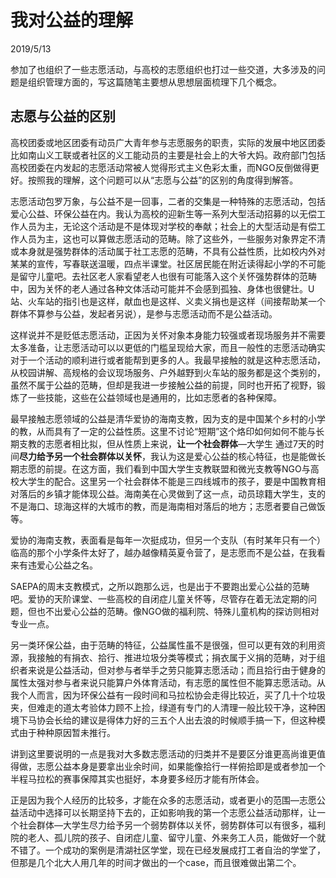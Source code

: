 # 我对公益的理解
2019/5/13

参加了也组织了一些志愿活动，与高校的志愿组织也打过一些交道，大多涉及的问题是组织管理方面的，写这篇随笔主要想从思想层面梳理下几个概念。

## 志愿与公益的区别

高校团委或地区团委有动员广大青年参与志愿服务的职责，实际的发展中地区团委比如南山义工联或者社区的义工能动员的主要是社会上的大爷大妈。政府部门包括高校团委在内发起的志愿活动常被人觉得形式主义色彩太重，而NGO反倒做得更好。按照我的理解，这个问题可以从“志愿与公益”的区别的角度得到解答。

志愿活动包罗万象，与公益不是一回事，二者的交集是一种特殊的志愿活动，包括爱心公益、环保公益在内。我认为高校的迎新生等一系列大型活动招募的以无偿工作人员为主，无论这个活动是不是体现对学校的奉献；社会上的大型活动是有偿工作人员为主，这也可以算做志愿活动的范畴。除了这些外，一些服务对象界定不清或本身就是强势群体的活动属于社工志愿的范畴，不具有公益性质，比如校内外对某某的宣传，写春联送温暖，四点半课堂。社区居民能在附近读得起小学的不可能是留守儿童吧。去社区老人家看望老人也很有可能落入这个关怀强势群体的范畴中，因为关怀的老人通过各种文体活动可能并不会感到孤独、身体也很健壮。U站、火车站的指引也是这样，献血也是这样、义卖义捐也是这样（间接帮助某一个群体不算参与公益，发起者另说），是参与志愿活动而不是公益活动。

这样说并不是贬低志愿活动，正因为关怀对象本身能力较强或者现场服务并不需要太多准备，让志愿活动可以以更低的门槛呈现给大家，而且一般性的志愿活动确实对于一个活动的顺利进行或者能帮到更多的人。我最早接触的就是这种志愿活动，从校园讲解、高规格的会议现场服务、户外越野到火车站的服务都是这个类别的，虽然不属于公益的范畴，但却是我进一步接触公益的前提，同时也开拓了视野，锻炼了一些技能，这些在公益领域也是通用的，比如志愿者的各种保障。

最早接触志愿领域的公益是清华爱协的海南支教，因为支的是中国某个乡村的小学的教，从而具有了一定的公益性质。这里不讨论“短期”这个烙印如何如何不能与长期支教的志愿者相比拟，但从性质上来说，**让一个社会群体**—大学生 通过7天的时间**尽力给予另一个社会群体以关怀**，我认为这是爱心公益的核心特征，也是能做长期志愿的前提。在这方面，我们看到中国大学生支教联盟和微光支教等NGO与高校大学生的配合。这里另一个社会群体不能是三四线城市的孩子，要是中国教育相对落后的乡镇才能体现公益。海南美在心灵做到了这一点，动员琼籍大学生，支的不是海口、琼海这样的大城市的教，而是海南相对落后的地方；志愿者要自己做饭等。

爱协的海南支教，表面看是每年一次挺成功，但另一个支队（有时某年只有一个）临高的那个小学条件太好了，越办越像精英夏令营了，是志愿而不是公益，在我看来有违爱心公益之名。

SAEPA的周末支教模式，之所以跑那么远，也是出于不要跑出爱心公益的范畴吧。爱协的天阶课堂、一些高校的自闭症儿童关怀等，尽管存在着无法定期的问题，但也不出爱心公益的范畴。像NGO做的福利院、特殊儿童机构的探访则相对专业一点。

另一类环保公益，由于范畴的特征，公益属性虽不是很强，但可以更有效的利用资源，我接触的有捐衣、拾行、推进垃圾分类等模式；捐衣属于义捐的范畴，对于组织者来说是公益活动，但对参与者举手之劳只能算志愿活动；而且拾行由于健身的属性太强对参与者来说只能算户外体育活动，有志愿的属性但不能算志愿活动。从我个人而言，因为环保公益有一段时间和马拉松协会走得比较近，买了几十个垃圾夹，但难走的道太考验体力顾不上捡，绿道有专门的人清理一般比较干净，这种困境下马协会长给的建议是得体力好的三五个人出去浪的时候顺手搞一下，但这种模式由于种种原因暂未推行。

讲到这里要说明的一点是我对大多数志愿活动的归类并不是要区分谁更高尚谁更值得做，志愿公益本身是要拿出业余时间，如果能像拾行一样俯拾即是或者参加一个半程马拉松的赛事保障其实也挺好，本身要多经历才能有所体会。

正是因为我个人经历的比较多，才能在众多的志愿活动，或者更小的范围—志愿公益活动中选择可以长期坚持下去的，正如影响我的第一个志愿公益活动那样，让一个社会群体—大学生尽力给予另一个弱势群体以关怀，弱势群体可以有很多，福利院的老人、孤儿院的孩子、自闭症儿童、留守儿童、外来务工人员，能做好一个就不错了。一个成功的案例是清湖社区学堂，现在已经发展成打工者自治的学堂了，但那是几个北大人用几年的时间才做出的一个case，而且很难做出第二个。

